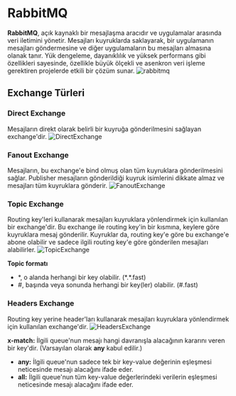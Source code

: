 
# RabbitMQ

**RabbitMQ**, açık kaynaklı bir mesajlaşma aracıdır ve uygulamalar arasında veri iletimini yönetir. Mesajları kuyruklarda saklayarak, bir uygulamanın mesajları göndermesine ve diğer uygulamaların bu mesajları almasına olanak tanır. Yük dengeleme, dayanıklılık ve yüksek performans gibi özellikleri sayesinde, özellikle büyük ölçekli ve asenkron veri işleme gerektiren projelerde etkili bir çözüm sunar.
![rabbitmq](https://github.com/user-attachments/assets/fa3a5e8f-9ecc-4c1e-9830-9cc50df77c93)


## Exchange Türleri

### Direct Exchange
Mesajların direkt olarak belirli bir kuyruğa gönderilmesini sağlayan exchange'dir.
![DirectExchange](https://github.com/user-attachments/assets/51342cea-19fa-40dc-9219-30f320d2b5f2)


### Fanout Exchange
Mesajların, bu exchange'e bind olmuş olan tüm kuyruklara gönderilmesini sağlar. Publisher mesajların gönderildiği kuyruk isimlerini dikkate almaz ve mesajları tüm kuyruklara gönderir.
![FanoutExchange](https://github.com/user-attachments/assets/0c0f3dde-a20e-4bd1-a22a-703e1a831684)


### Topic Exchange
Routing key'leri kullanarak mesajları kuyruklara yönlendirmek için kullanılan bir exchange'dir. Bu exchange ile routing key'in bir kısmına, keylere göre kuyruklara mesaj gönderilir. Kuyruklar da, routing key'e göre bu exchange'e abone olabilir ve sadece ilgili routing key'e göre gönderilen mesajları alabilirler.
![TopicExchange](https://github.com/user-attachments/assets/5cb0784f-8412-4272-ab49-7bec7e01501d)

**Topic formatı**
- \*, o alanda herhangi bir key olabilir. (\*.\*.fast)
- #, başında veya sonunda herhangi bir key(ler) olabilir. (#.fast)

### Headers Exchange
Routing key yerine header'ları kullanarak mesajları kuyruklara yönlendirmek için kullanılan exchange'dir.
![HeadersExchange](https://github.com/user-attachments/assets/f98d1ac6-6088-40bf-b0ef-effe6795a66a)


**x-match:** İlgili queue'nun mesajı hangi davranışla alacağının kararını veren bir key'dir. (Varsayılan olarak **any** kabul edilir.)
- **any:** İlgili queue'nun sadece tek bir key-value değerinin eşleşmesi neticesinde mesajı alacağını ifade eder.
- **all:** İlgili queue'nun tüm key-value değerlerindeki verilerin eşleşmesi neticesinde mesajı alacağını ifade eder.
